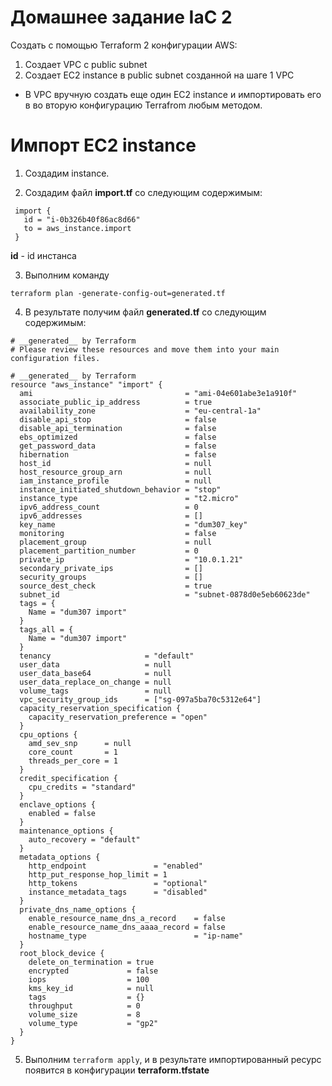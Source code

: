 # Домашнее задание IaC 2

Создать с помощью Terraform 2 конфигурации AWS:

1. Создает VPC с public subnet
2. Создает EC2 instance в public subnet созданной на шаге 1 VPC

* В VPC вручную создать еще один EC2 instance и импортировать его в во вторую конфигурацию Terrafrom любым методом.

# Импорт EC2 instance

1. Создадим instance.

2. Создадим файл **import.tf** со следующим содержимым:

```
 import {
   id = "i-0b326b40f86ac8d66"
   to = aws_instance.import
 }
```
**id** - id инстанса

3. Выполним команду

```terraform plan -generate-config-out=generated.tf```

4. В результате получим файл **generated.tf** со следующим содержимым:
```
# __generated__ by Terraform
# Please review these resources and move them into your main configuration files.

# __generated__ by Terraform
resource "aws_instance" "import" {
  ami                                  = "ami-04e601abe3e1a910f"
  associate_public_ip_address          = true
  availability_zone                    = "eu-central-1a"
  disable_api_stop                     = false
  disable_api_termination              = false
  ebs_optimized                        = false
  get_password_data                    = false
  hibernation                          = false
  host_id                              = null
  host_resource_group_arn              = null
  iam_instance_profile                 = null
  instance_initiated_shutdown_behavior = "stop"
  instance_type                        = "t2.micro"
  ipv6_address_count                   = 0
  ipv6_addresses                       = []
  key_name                             = "dum307_key"
  monitoring                           = false
  placement_group                      = null
  placement_partition_number           = 0
  private_ip                           = "10.0.1.21"
  secondary_private_ips                = []
  security_groups                      = []
  source_dest_check                    = true
  subnet_id                            = "subnet-0878d0e5eb60623de"
  tags = {
    Name = "dum307 import"
  }
  tags_all = {
    Name = "dum307 import"
  }
  tenancy                     = "default"
  user_data                   = null
  user_data_base64            = null
  user_data_replace_on_change = null
  volume_tags                 = null
  vpc_security_group_ids      = ["sg-097a5ba70c5312e64"]
  capacity_reservation_specification {
    capacity_reservation_preference = "open"
  }
  cpu_options {
    amd_sev_snp      = null
    core_count       = 1
    threads_per_core = 1
  }
  credit_specification {
    cpu_credits = "standard"
  }
  enclave_options {
    enabled = false
  }
  maintenance_options {
    auto_recovery = "default"
  }
  metadata_options {
    http_endpoint               = "enabled"
    http_put_response_hop_limit = 1
    http_tokens                 = "optional"
    instance_metadata_tags      = "disabled"
  }
  private_dns_name_options {
    enable_resource_name_dns_a_record    = false
    enable_resource_name_dns_aaaa_record = false
    hostname_type                        = "ip-name"
  }
  root_block_device {
    delete_on_termination = true
    encrypted             = false
    iops                  = 100
    kms_key_id            = null
    tags                  = {}
    throughput            = 0
    volume_size           = 8
    volume_type           = "gp2"
  }
}
```

5. Выполним ```terraform apply```, и в результате импортированный ресурс появится в конфигурации **terraform.tfstate**
